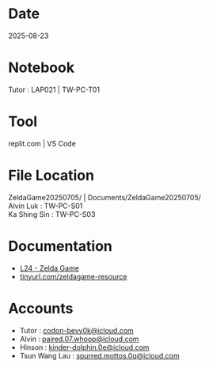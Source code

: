 # Date
2025-08-23

# Notebook
Tutor : LAP021 | TW-PC-T01

# Tool
replit.com | VS Code

# File Location
ZeldaGame20250705/ | Documents/ZeldaGame20250705/  
Alvin Luk : TW-PC-S01  
Ka Shing Sin : TW-PC-S03

# Documentation
- [L24 - Zelda Game](https://docs.google.com/presentation/d/1e3mvGszihms-RdGslpJ988aw1r-VimIi4-54qee36F4/edit?usp=drive_link)
- [tinyurl.com/zeldagame-resource](tinyurl.com/zeldagame-resource)

# Accounts
- Tutor : codon-bevy0k@icloud.com
- Alvin : paired.07.whoop@icloud.com
- Hinson : kinder-dolphin.0e@icloud.com
- Tsun Wang Lau : spurred.mottos.0q@icloud.com
